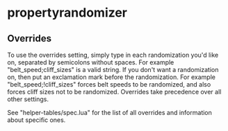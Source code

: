 # propertyrandomizer

## Overrides

To use the overrides setting, simply type in each randomization you'd like on, separated by semicolons without spaces. For example "belt_speed;cliff_sizes" is a valid string. If you don't want a randomization on, then put an exclamation mark before the randomization. For example "belt_speed;!cliff_sizes" forces belt speeds to be randomized, and also forces cliff sizes not to be randomized. Overrides take precedence over all other settings.

See "helper-tables/spec.lua" for the list of all overrides and information about specific ones.